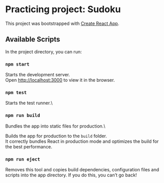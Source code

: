 # Practicing project: Sudoku

This project was bootstrapped with [Create React App](https://github.com/facebook/create-react-app).

## Available Scripts

In the project directory, you can run:

### `npm start`

Starts the development server.\
Open [http://localhost:3000](http://localhost:3000) to view it in the browser.

### `npm test`

Starts the test runner.\

### `npm run build`

Bundles the app into static files for production.\

Builds the app for production to the `build` folder.\
It correctly bundles React in production mode and optimizes the build for the best performance.

### `npm run eject`

Removes this tool and copies build dependencies, configuration files
and scripts into the app directory. If you do this, you can’t go back!

